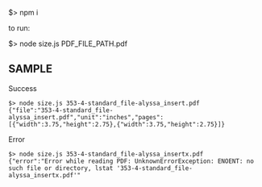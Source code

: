$> npm i

to run:

$> node size.js PDF_FILE_PATH.pdf

SAMPLE
---
Success
```
$> node size.js 353-4-standard_file-alyssa_insert.pdf 
{"file":"353-4-standard_file-alyssa_insert.pdf","unit":"inches","pages":[{"width":3.75,"height":2.75},{"width":3.75,"height":2.75}]}
```

Error
```
$> node size.js 353-4-standard_file-alyssa_insertx.pdf 
{"error":"Error while reading PDF: UnknownErrorException: ENOENT: no such file or directory, lstat '353-4-standard_file-alyssa_insertx.pdf'"
```